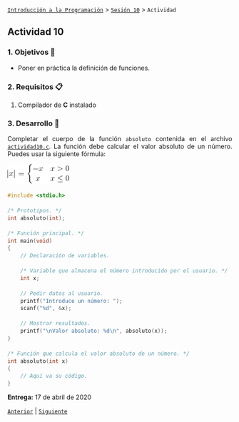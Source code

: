 [`Introducción a la Programación`](../README.md) > [`Sesión 10`](../README.md) > `Actividad`

## Actividad 10

<div style="text-align: justify;">

### 1. Objetivos :dart:

- Poner en práctica la definición de funciones.

### 2. Requisitos :clipboard:

1. Compilador de __C__ instalado

### 3. Desarrollo :rocket:

Completar el cuerpo de la función `absoluto` contenida en el archivo [`actividad10.c`](codigos/actividad10.c). La función debe calcular el valor absoluto de un número. Puedes usar la siguiente fórmula:

![imagen](imagenes/imagen1.gif)

```c
#include <stdio.h>

/* Prototipos. */
int absoluto(int);

/* Función principal. */
int main(void)
{
    // Declaración de variables.

    /* Variable que almacena el número introducido por el usuario. */
    int x;

    // Pedir datos al usuario.
    printf("Introduce un número: ");
    scanf("%d", &x);

    // Mostrar resultados.
    printf("\nValor absoluto: %d\n", absoluto(x));
}

/* Función que calcula el valor absoluto de un número. */
int absoluto(int x)
{
    // Aquí va su código.
}
```

**Entrega:** 17 de abril de 2020

[`Anterior`](../README.md#3-actividad-memo) | [`Siguiente`](../README.md#3-actividad-memo)   

</div>
